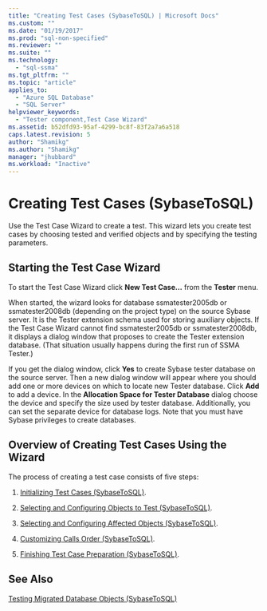 ```yaml
---
title: "Creating Test Cases (SybaseToSQL) | Microsoft Docs"
ms.custom: ""
ms.date: "01/19/2017"
ms.prod: "sql-non-specified"
ms.reviewer: ""
ms.suite: ""
ms.technology: 
  - "sql-ssma"
ms.tgt_pltfrm: ""
ms.topic: "article"
applies_to: 
  - "Azure SQL Database"
  - "SQL Server"
helpviewer_keywords: 
  - "Tester component,Test Case Wizard"
ms.assetid: b52dfd93-95af-4299-bc8f-83f2a7a6a518
caps.latest.revision: 5
author: "Shamikg"
ms.author: "Shamikg"
manager: "jhubbard"
ms.workload: "Inactive"
---
```

# Creating Test Cases (SybaseToSQL)
Use the Test Case Wizard to create a test. This wizard lets you create test cases by choosing tested and verified objects and by specifying the testing parameters.  
  
## Starting the Test Case Wizard  
To start the Test Case Wizard click **New Test Case…** from the **Tester** menu.  
  
When started, the wizard looks for database ssmatester2005db or ssmatester2008db (depending on the project type) on the source Sybase server. It is the Tester extension schema used for storing auxiliary objects. If the Test Case Wizard cannot find ssmatester2005db or ssmatester2008db, it displays a dialog window that proposes to create the Tester extension database. (That situation usually happens during the first run of SSMA Tester.)  
  
If you get the dialog window, click **Yes** to create Sybase tester database on the source server. Then a new dialog window will appear where you should add one or more devices on which to locate new Tester database. Click **Add** to add a device. In the **Allocation Space for Tester Database** dialog choose the device and specify the size used by tester database. Additionally, you can set the separate device for database logs. Note that you must have Sybase privileges to create databases.  
  
## Overview of Creating Test Cases Using the Wizard  
The process of creating a test case consists of five steps:  
  
1.  [Initializing Test Cases &#40;SybaseToSQL&#41;](../../ssma/sybase/initializing-test-cases-sybasetosql.md).  
  
2.  [Selecting and Configuring Objects to Test &#40;SybaseToSQL&#41;](../../ssma/sybase/selecting-and-configuring-objects-to-test-sybasetosql.md).  
  
3.  [Selecting and Configuring Affected Objects &#40;SybaseToSQL&#41;](../../ssma/sybase/selecting-and-configuring-affected-objects-sybasetosql.md).  
  
4.  [Customizing Calls Order &#40;SybaseToSQL&#41;](../../ssma/sybase/customizing-calls-order-sybasetosql.md).  
  
5.  [Finishing Test Case Preparation &#40;SybaseToSQL&#41;](../../ssma/sybase/finishing-test-case-preparation-sybasetosql.md).  
  
## See Also  
[Testing Migrated Database Objects &#40;SybaseToSQL&#41;](../../ssma/sybase/testing-migrated-database-objects-sybasetosql.md)  
  
